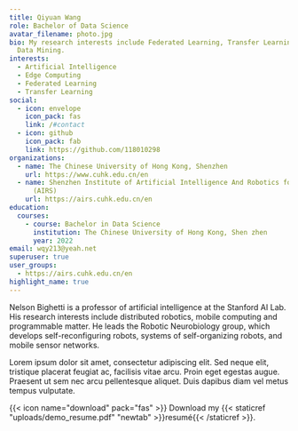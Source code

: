 ```yaml
---
title: Qiyuan Wang
role: Bachelor of Data Science
avatar_filename: photo.jpg
bio: My research interests include Federated Learning, Transfer Learning and
  Data Mining.
interests:
  - Artificial Intelligence
  - Edge Computing
  - Federated Learning
  - Transfer Learning
social:
  - icon: envelope
    icon_pack: fas
    link: /#contact
  - icon: github
    icon_pack: fab
    link: https://github.com/118010298
organizations:
  - name: The Chinese University of Hong Kong, Shenzhen
    url: https://www.cuhk.edu.cn/en
  - name: Shenzhen Institute of Artificial Intelligence And Robotics for Society
      (AIRS)
    url: https://airs.cuhk.edu.cn/en
education:
  courses:
    - course: Bachelor in Data Science
      institution: The Chinese University of Hong Kong, Shen zhen
      year: 2022
email: wqy213@yeah.net
superuser: true
user_groups:
  - https://airs.cuhk.edu.cn/en
highlight_name: true
---
```


Nelson Bighetti is a professor of artificial intelligence at the Stanford AI Lab. His research interests include distributed robotics, mobile computing and programmable matter. He leads the Robotic Neurobiology group, which develops self-reconfiguring robots, systems of self-organizing robots, and mobile sensor networks.

Lorem ipsum dolor sit amet, consectetur adipiscing elit. Sed neque elit, tristique placerat feugiat ac, facilisis vitae arcu. Proin eget egestas augue. Praesent ut sem nec arcu pellentesque aliquet. Duis dapibus diam vel metus tempus vulputate.

{{< icon name="download" pack="fas" >}} Download my {{< staticref "uploads/demo_resume.pdf" "newtab" >}}resumé{{< /staticref >}}.
